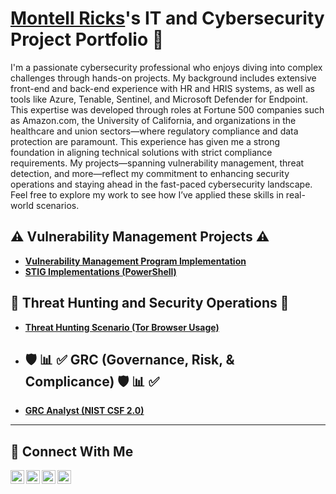 # <a href="[https://www.linkedin.com/in/jimmy/](https://www.linkedin.com/in/montellricks/)">Montell Ricks</a>'s IT and Cybersecurity Project Portfolio 🔐

I'm a passionate cybersecurity professional who enjoys diving into complex challenges through hands-on projects. My background includes extensive front-end and back-end experience with HR and HRIS systems, as well as tools like Azure, Tenable, Sentinel, and Microsoft Defender for Endpoint. This expertise was developed through roles at Fortune 500 companies such as Amazon.com, the University of California, and organizations in the healthcare and union sectors—where regulatory compliance and data protection are paramount. This experience has given me a strong foundation in aligning technical solutions with strict compliance requirements. My projects—spanning vulnerability management, threat detection, and more—reflect my commitment to enhancing security operations and staying ahead in the fast-paced cybersecurity landscape. Feel free to explore my work to see how I’ve applied these skills in real-world scenarios.


## ⚠️ Vulnerability Management Projects ⚠️
- **[Vulnerability Management Program Implementation](https://github.com/MontellRicks/vulnerability-management-program)**
- **[STIG Implementations (PowerShell)](https://github.com/MontellRicks/montellricks/tree/main/STIGS)**

## 🚨 Threat Hunting and Security Operations 🚨
- **[Threat Hunting Scenario (Tor Browser Usage)](https://github.com/MontellRicks/Threat-Hunting-Scenario-Tor-Browser-Usage-)**

- ## 🛡️ 📊 ✅ GRC (Governance, Risk, & Complicance) 🛡️ 📊 ✅
- **[GRC Analyst (NIST CSF 2.0)](https://github.com/MontellRicks/Threat-Hunting-Scenario-Tor-Browser-Usage-)**

<hr/>

## 🤳 Connect With Me

[<img align="left" alt="jimmy | YouTube" width="22px" src="https://cdn.jsdelivr.net/npm/simple-icons@v3/icons/youtube.svg" />][youtube]
[<img align="left" alt="jimmy | Twitter" width="22px" src="https://cdn.jsdelivr.net/npm/simple-icons@v3/icons/twitter.svg" />][twitter]
[<img align="left" alt="jimmy | LinkedIn" width="22px" src="https://cdn.jsdelivr.net/npm/simple-icons@v3/icons/linkedin.svg" />][linkedin]
[<img align="left" alt="jimmy | Instagram" width="22px" src="https://cdn.jsdelivr.net/npm/simple-icons@v3/icons/instagram.svg" />][instagram]

[twitter]: https://twitter.com/
[youtube]: https://www.youtube.com/c/
[instagram]: https://www.instagram.com/
[linkedin]: https://linkedin.com/in/

<!--
<img width="35" alt="image" src="https://github.com/user-attachments/assets/2f41c7cd-5ea8-4475-b451-a37161b6c3fb"> 
<img width="35" alt="image" src="https://github.com/user-attachments/assets/77649969-9910-4994-8b96-74a116cfb2a8">
-->
